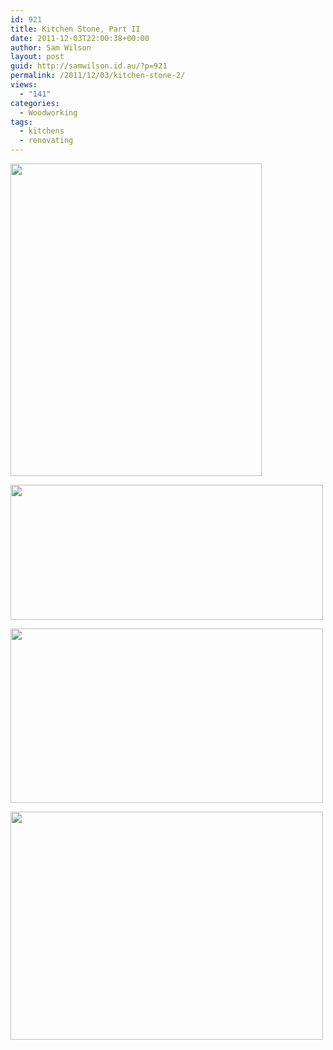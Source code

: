 ```yaml
---
id: 921
title: Kitchen Stone, Part II
date: 2011-12-03T22:00:38+00:00
author: Sam Wilson
layout: post
guid: http://samwilson.id.au/?p=921
permalink: /2011/12/03/kitchen-stone-2/
views:
  - "141"
categories:
  - Woodworking
tags:
  - kitchens
  - renovating
---
```

[<img src="http://samwilson.id.au/wp-content/uploads/2011/12/P1040767-402x500.jpg" alt="" title="1. Cut rebates in the existing pine trim." width="402" height="500" class="aligncenter size-medium wp-image-923" srcset="https://samwilson.id.au/wp-content/uploads/2011/12/P1040767-402x500.jpg 402w, https://samwilson.id.au/wp-content/uploads/2011/12/P1040767-120x150.jpg 120w, https://samwilson.id.au/wp-content/uploads/2011/12/P1040767-823x1024.jpg 823w" sizes="(max-width: 402px) 100vw, 402px" />](http://samwilson.id.au/wp-content/uploads/2011/12/P1040767.jpg)

[<img src="http://samwilson.id.au/wp-content/uploads/2011/12/P1040770-500x216.jpg" alt="" title="2. Build supports for stone." width="500" height="216" class="aligncenter size-medium wp-image-924" srcset="https://samwilson.id.au/wp-content/uploads/2011/12/P1040770-500x216.jpg 500w, https://samwilson.id.au/wp-content/uploads/2011/12/P1040770-150x64.jpg 150w, https://samwilson.id.au/wp-content/uploads/2011/12/P1040770-1024x443.jpg 1024w" sizes="(max-width: 500px) 100vw, 500px" />](http://samwilson.id.au/wp-content/uploads/2011/12/P1040770.jpg)

[<img src="http://samwilson.id.au/wp-content/uploads/2011/12/P1040771-500x279.jpg" alt="" title="3. Silicon the bits of stone in." width="500" height="279" class="aligncenter size-medium wp-image-925" srcset="https://samwilson.id.au/wp-content/uploads/2011/12/P1040771-500x279.jpg 500w, https://samwilson.id.au/wp-content/uploads/2011/12/P1040771-150x83.jpg 150w, https://samwilson.id.au/wp-content/uploads/2011/12/P1040771-1024x571.jpg 1024w" sizes="(max-width: 500px) 100vw, 500px" />](http://samwilson.id.au/wp-content/uploads/2011/12/P1040771.jpg)

[<img src="http://samwilson.id.au/wp-content/uploads/2011/12/P1040772-500x365.jpg" alt="" title="4. Put the (very dirty) stove back in place." width="500" height="365" class="aligncenter size-medium wp-image-922" srcset="https://samwilson.id.au/wp-content/uploads/2011/12/P1040772-500x365.jpg 500w, https://samwilson.id.au/wp-content/uploads/2011/12/P1040772-150x109.jpg 150w, https://samwilson.id.au/wp-content/uploads/2011/12/P1040772-1024x749.jpg 1024w" sizes="(max-width: 500px) 100vw, 500px" />](http://samwilson.id.au/wp-content/uploads/2011/12/P1040772.jpg)